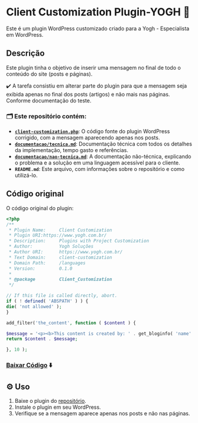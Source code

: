 # Client Customization Plugin-YOGH 🚀

Este é um plugin WordPress customizado criado para a Yogh - Especialista em WordPress.

## Descrição

Este plugin tinha o objetivo de inserir uma mensagem no final de todo o conteúdo do site (posts e páginas).

✔️ A tarefa consistiu em alterar parte do plugin para que a mensagem seja exibida apenas no final dos posts (artigos) e não mais nas páginas. Conforme documentação do teste.

### 🗂️ Este repositório contém:

- [**`client-customization.php`**](https://github.com/jsantosi/client-customization-plugin-yogh/blob/main/client-customization.php): O código fonte do plugin WordPress corrigido, com a mensagem aparecendo apenas nos posts.
- [**`documentacao/tecnica.md`**](https://github.com/jsantosi/client-customization-plugin-yogh/blob/main/Documentacao/tecnica.md): Documentação técnica com todos os detalhes da implementação, tempo gasto e referências.
- [**`documentacao/nao-tecnica.md`**](https://github.com/jsantosi/client-customization-plugin-yogh/blob/main/Documentacao/nao-tecnica.md): A documentação não-técnica, explicando o problema e a solução em uma linguagem acessível para o cliente.
- **`README.md`**: Este arquivo, com informações sobre o repositório e como utilizá-lo.

## Código original

O código original do plugin:

```php
<?php
/**
 * Plugin Name:     Client Customization
 * Plugin URI:https://www.yogh.com.br/
 * Description:     Plugins with Project Customization
 * Author:          Yogh Soluções
 * Author URI:      https://www.yogh.com.br/
 * Text Domain:     client-customization
 * Domain Path:     /languages
 * Version:         0.1.0
 *
 * @package         Client_Customization
 */

// If this file is called directly, abort.
if ( ! defined( 'ABSPATH' ) ) {
die( 'not allowed' );
}

add_filter('the_content', function ( $content ) {

$message = '<p><b>This content is created by: ' . get_bloginfo( 'name' ) . ' (' . get_bloginfo( 'url' ) . ')</b></p>';
return $content . $message;

}, 10 );
```

### [Baixar Código](https://github.com/jsantosi/client-customization-plugin-yogh/blob/main/plugin-original.php) ⬇️

## ⚙️ Uso

1.  Baixe o plugin do [repositório](https://github.com/jsantosi/client-customization-plugin-yogh).
2.  Instale o plugin em seu WordPress.
3.  Verifique se a mensagem aparece apenas nos posts e não nas páginas.
